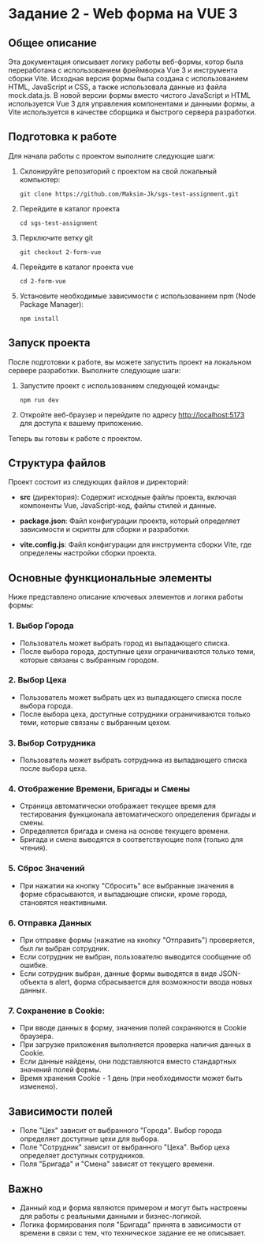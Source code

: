 # Задание 2 - Web форма на VUE 3

## Общее описание

Эта документация описывает логику работы веб-формы, котор была переработана с использованием фреймворка Vue 3 и инструмента сборки Vite. Исходная версия формы была создана с использованием HTML, JavaScript и CSS, а также использовала данные из файла mock.data.js. В новой версии формы вместо чистого JavaScript и HTML используется Vue 3 для управления компонентами и данными формы, а Vite используется в качестве сборщика и быстрого сервера разработки.

## Подготовка к работе

Для начала работы с проектом выполните следующие шаги:

1. Склонируйте репозиторий с проектом на свой локальный компьютер:

   ```shell
   git clone https://github.com/Maksim-Jk/sgs-test-assignment.git
   ```

2. Перейдите в каталог проекта

   ```shell
   cd sgs-test-assignment
   ```

3. Перключите ветку git

   ```shell
   git checkout 2-form-vue
   ```

4. Перейдите в каталог проекта vue

   ```shell
   cd 2-form-vue
   ```

5. Установите необходимые зависимости с использованием npm (Node Package Manager):

   ```shell
   npm install
   ```

## Запуск проекта

После подготовки к работе, вы можете запустить проект на локальном сервере разработки. Выполните следующие шаги:

1. Запустите проект с использованием следующей команды:

   ```shell
   npm run dev
   ```

2. Откройте веб-браузер и перейдите по адресу [http://localhost:5173](http://localhost:5173) для доступа к вашему приложению.

Теперь вы готовы к работе с проектом.

## Структура файлов

Проект состоит из следующих файлов и директорий:

- **src** (директория): Содержит исходные файлы проекта, включая компоненты Vue, JavaScript-код, файлы стилей и данные.

- **package.json**: Файл конфигурации проекта, который определяет зависимости и скрипты для сборки и разработки.

- **vite.config.js**: Файл конфигурации для инструмента сборки Vite, где определены настройки сборки проекта.

## Основные функциональные элементы

Ниже представлено описание ключевых элементов и логики работы формы:

### 1. Выбор Города

- Пользователь может выбрать город из выпадающего списка.
- После выбора города, доступные цехи ограничиваются только теми, которые связаны с выбранным городом.

### 2. Выбор Цеха

- Пользователь может выбрать цех из выпадающего списка после выбора города.
- После выбора цеха, доступные сотрудники ограничиваются только теми, которые связаны с выбранным цехом.

### 3. Выбор Сотрудника

- Пользователь может выбрать сотрудника из выпадающего списка после выбора цеха.

### 4. Отображение Времени, Бригады и Смены

- Страница автоматически отображает текущее время для тестирования функционала автоматического определения бригады и смены.
- Определяется бригада и смена на основе текущего времени.
- Бригада и смена выводятся в соответствующие поля (только для чтения).

### 5. Сброс Значений

- При нажатии на кнопку "Сбросить" все выбранные значения в форме сбрасываются, и выпадающие списки, кроме города, становятся неактивными.

### 6. Отправка Данных

- При отправке формы (нажатие на кнопку "Отправить") проверяется, был ли выбран сотрудник.
- Если сотрудник не выбран, пользователю выводится сообщение об ошибке.
- Если сотрудник выбран, данные формы выводятся в виде JSON-объекта в alert, форма сбрасывается для возможности ввода новых данных.

### 7. Сохранение в Cookie:

- При вводе данных в форму, значения полей сохраняются в Cookie браузера.
- При загрузке приложения выполняется проверка наличия данных в Cookie.
- Если данные найдены, они подставляются вместо стандартных значений полей формы.
- Время хранения Cookie - 1 день (при необходимости может быть изменено).

## Зависимости полей

- Поле "Цех" зависит от выбранного "Города". Выбор города определяет доступные цехи для выбора.
- Поле "Сотрудник" зависит от выбранного "Цеха". Выбор цеха определяет доступных сотрудников.
- Поля "Бригада" и "Смена" зависят от текущего времени.

## Важно

- Данный код и форма являются примером и могут быть настроены для работы с реальными данными и бизнес-логикой.
- Логика формирования поля "Бригада" принята в зависимости от времени в связи с тем, что техническое задание ее не описывает.
